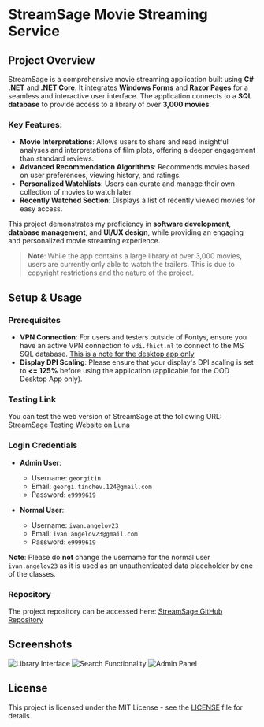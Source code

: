 # StreamSage Movie Streaming Service

## Project Overview

StreamSage is a comprehensive movie streaming application built using **C# .NET** and **.NET Core**. It integrates **Windows Forms** and **Razor Pages** for a seamless and interactive user interface. The application connects to a **SQL database** to provide access to a library of over **3,000 movies**. 

### Key Features:
- **Movie Interpretations**: Allows users to share and read insightful analyses and interpretations of film plots, offering a deeper engagement than standard reviews.
- **Advanced Recommendation Algorithms**: Recommends movies based on user preferences, viewing history, and ratings.
- **Personalized Watchlists**: Users can curate and manage their own collection of movies to watch later.
- **Recently Watched Section**: Displays a list of recently viewed movies for easy access.

This project demonstrates my proficiency in **software development**, **database management**, and **UI/UX design**, while providing an engaging and personalized movie streaming experience.

> **Note**: While the app contains a large library of over 3,000 movies, users are currently only able to watch the trailers. This is due to copyright restrictions and the nature of the project.

## Setup & Usage

### Prerequisites

- **VPN Connection**: For users and testers outside of Fontys, ensure you have an active VPN connection to `vdi.fhict.nl` to connect to the MS SQL database. <u>This is a note for the desktop app only</u>
- **Display DPI Scaling**: Please ensure that your display's DPI scaling is set to **<= 125%** before using the application (applicable for the OOD Desktop App only).

### Testing Link

You can test the web version of StreamSage at the following URL:
[StreamSage Testing Website on Luna](https://i524441.luna.fhict.nl/)

### Login Credentials

- **Admin User**:  
  - Username: `georgitin`  
  - Email: `georgi.tinchev.124@gmail.com`  
  - Password: `e9999619`
  
- **Normal User**:  
  - Username: `ivan.angelov23`  
  - Email: `ivan.angelov23@gmail.com`  
  - Password: `e9999619`

**Note**: Please do **not** change the username for the normal user `ivan.angelov23` as it is used as an unauthenticated data placeholder by one of the classes.

### Repository

The project repository can be accessed here:
[StreamSage GitHub Repository](https://git.fhict.nl/I524441/individual-project-sem2)

## Screenshots

![Library Interface](images/library_app1.png)
![Search Functionality](images/library_app2.png)
![Admin Panel](images/library_app3.png)

## License

This project is licensed under the MIT License - see the [LICENSE](LICENSE) file for details.
